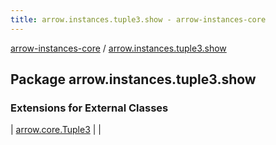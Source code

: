 ```yaml
---
title: arrow.instances.tuple3.show - arrow-instances-core
---
```


[arrow-instances-core](../index.html) / [arrow.instances.tuple3.show](./index.html)

## Package arrow.instances.tuple3.show

### Extensions for External Classes

| [arrow.core.Tuple3](arrow.core.-tuple3/index.html) |  |

